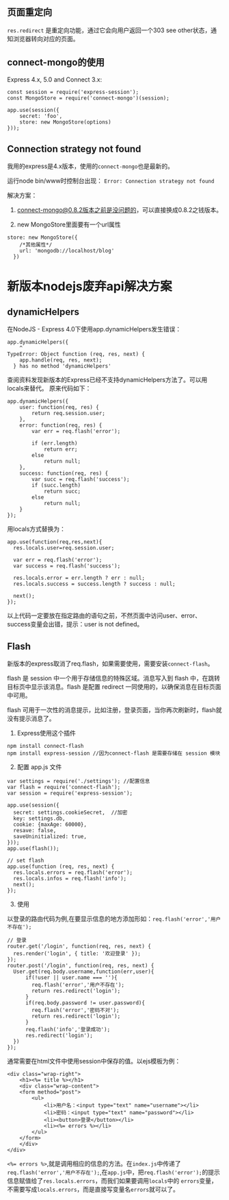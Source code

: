 ## 页面重定向

`res.redirect` 是重定向功能，通过它会向用户返回一个303 see other状态，通知浏览器转向对应的页面。

## connect-mongo的使用

Express 4.x, 5.0 and Connect 3.x:
```
const session = require('express-session');
const MongoStore = require('connect-mongo')(session);
 
app.use(session({
    secret: 'foo',
    store: new MongoStore(options)
}));
```

## Connection strategy not found

我用的express是4.x版本，使用的`connect-mongo`也是最新的。

运行node bin/www时控制台出现：
`Error: Connection strategy not found`

解决方案：

1. connect-mongo@0.8.2版本之前是没问题的，可以直接换成0.8.2之钱版本。

2. new MongoStore里面要有一个url属性
```
store: new MongoStore({  
    /*其他属性*/  
    url: 'mongodb://localhost/blog'  
  })  
```

# 新版本nodejs废弃api解决方案

## dynamicHelpers

在NodeJS - Express 4.0下使用app.dynamicHelpers发生错误：
```
app.dynamicHelpers({
    ^
TypeError: Object function (req, res, next) {
    app.handle(req, res, next);
  } has no method 'dynamicHelpers'
```

查阅资料发现新版本的Express已经不支持dynamicHelpers方法了。可以用locals来替代。
原来代码如下：
```
app.dynamicHelpers({
    user: function(req, res) {
        return req.session.user;
    },
    error: function(req, res) {
        var err = req.flash('error');

        if (err.length)
            return err;
        else
            return null;
    },
    success: function(req, res) {
        var succ = req.flash('success');
        if (succ.length)
            return succ;
        else
            return null;
    }
});
```

用locals方式替换为：
```
app.use(function(req,res,next){
  res.locals.user=req.session.user;

  var err = req.flash('error');
  var success = req.flash('success');

  res.locals.error = err.length ? err : null;
  res.locals.success = success.length ? success : null;
   
  next();
});
```

以上代码一定要放在指定路由的语句之前，不然页面中访问user、error、success变量会出错，提示：user is not defined。

## Flash
新版本的express取消了req.flash，如果需要使用，需要安装`connect-flash`。

flash 是 session 中一个用于存储信息的特殊区域。消息写入到 flash 中，在跳转目标页中显示该消息。flash 是配置 redirect 一同使用的，以确保消息在目标页面中可用。

flash 可用于一次性的消息提示，比如注册，登录页面，当你再次刷新时，flash就没有提示消息了。

1. Express使用这个插件 
```
npm install connect-flash
npm install express-session //因为connect-flash 是需要存储在 session 模块

```

2. 配置 app.js 文件
```
var settings = require('./settings'); //配置信息
var flash = require('connect-flash');
var session = require('express-session');

app.use(session({
  secret: settings.cookieSecret,  //加密
  key: settings.db, 
  cookie: {maxAge: 60000},
  resave: false,
  saveUninitialized: true,
}));
app.use(flash());

// set flash
app.use(function (req, res, next) {
  res.locals.errors = req.flash('error');
  res.locals.infos = req.flash('info');
  next();
});
```

3. 使用

以登录的路由代码为例,在要显示信息的地方添加形如：`req.flash('error','用户不存在');`
```
// 登录
router.get('/login', function(req, res, next) {
  res.render('login', { title: '欢迎登录' });
});
router.post('/login', function(req, res, next) {
  User.get(req.body.username,function(err,user){
      if(!user || user.name === ''){
        req.flash('error','用户不存在');
        return res.redirect('login');
      }
      if(req.body.password != user.password){
        req.flash('error','密码不对');
        return res.redirect('login');
      }
      req.flash('info','登录成功');
      res.redirect('login');
  })
});

```

通常需要在html文件中使用session中保存的值。以ejs模板为例：
```
<div class="wrap-right">
	<h1><%= title %></h1>
	<div class="wrap-content">
	<form method="post">
		<ul>
			<li>用户名：<input type="text" name="username"></li>
			<li>密码：<input type="text" name="password"></li>
			<li><button>登录</button></li>
			<li><%= errors %></li>
		</ul>
	</form>	
	</div>
</div>
```

`<%= errors %>`,就是调用相应的信息的方法。在`index.js`中传递了`req.flash('error','用户不存在');`,在`app.js`中，把`req.flash('error');`的提示信息赋值给了`res.locals.errors`，而我们如果要调用`locals`中的 `errors`变量，不需要写成`locals.errors`，而是直接写变量名`errors`就可以了。



